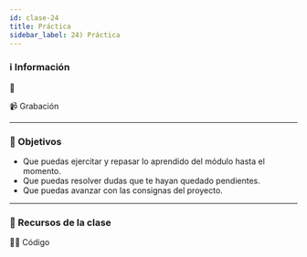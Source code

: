 ```yaml
---
id: clase-24
title: Práctica
sidebar_label: 24) Práctica
---
```


### ℹ️ Información

📆

📹 Grabación

---

### 🏁 Objetivos

- Que puedas ejercitar y repasar lo aprendido del módulo hasta el momento.
- Que puedas resolver dudas que te hayan quedado pendientes.
- Que puedas avanzar con las consignas del proyecto.

---

### 🚀 Recursos de la clase

👩‍💻 Código

